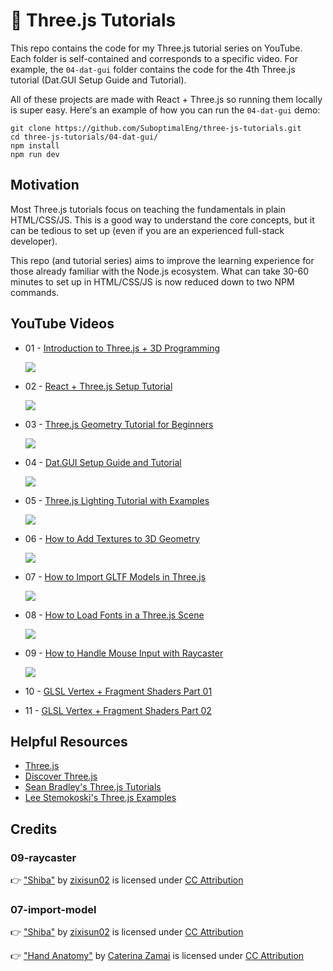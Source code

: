# 🥉 Three.js Tutorials

This repo contains the code for my Three.js tutorial series on YouTube. Each folder is self-contained and corresponds to a specific video. For example, the `04-dat-gui` folder contains the code for the 4th Three.js tutorial (Dat.GUI Setup Guide and Tutorial).

All of these projects are made with React + Three.js so running them locally is super easy. Here's an example of how you can run the `04-dat-gui` demo:

```
git clone https://github.com/SuboptimalEng/three-js-tutorials.git
cd three-js-tutorials/04-dat-gui/
npm install
npm run dev
```

## Motivation

Most Three.js tutorials focus on teaching the fundamentals in plain HTML/CSS/JS. This is a good way to understand the core concepts, but it can be tedious to set up (even if you are an experienced full-stack developer).

This repo (and tutorial series) aims to improve the learning experience for those already familiar with the Node.js ecosystem. What can take 30-60 minutes to set up in HTML/CSS/JS is now reduced down to two NPM commands.

## YouTube Videos

- 01 - [Introduction to Three.js + 3D Programming](https://www.youtube.com/watch?v=MSZ7nqqgVKc)

  <img src="/_thumbnails/01-intro.png">

- 02 - [React + Three.js Setup Tutorial](https://www.youtube.com/watch?v=d63N4g8p_wI)

  <img src="/_thumbnails/02-setup-guide.png">

- 03 - [Three.js Geometry Tutorial for Beginners](https://www.youtube.com/watch?v=K_CwmMlNmQo)

  <img src="/_thumbnails/03-geometry.png">

- 04 - [Dat.GUI Setup Guide and Tutorial](https://www.youtube.com/watch?v=JyhhHhoqK2o)

  <img src="/_thumbnails/04-dat-gui.png">

- 05 - [Three.js Lighting Tutorial with Examples](https://www.youtube.com/watch?v=bsLosbweLNE)

  <img src="/_thumbnails/05-lighting.png">

- 06 - [How to Add Textures to 3D Geometry](https://www.youtube.com/watch?v=vLz2Rk1r_gQ)

  <img src="/_thumbnails/06-textures.png">

- 07 - [How to Import GLTF Models in Three.js](https://www.youtube.com/watch?v=WBe3xrV4CPM)

  <img src="/_thumbnails/07-import-model.png">

- 08 - [How to Load Fonts in a Three.js Scene](https://www.youtube.com/watch?v=l7K9AMnesJQ)

  <img src="/_thumbnails/08-font-loader.png">

- 09 - [How to Handle Mouse Input with Raycaster](https://www.youtube.com/watch?v=CbUhot3K-gc)

  <img src="/_thumbnails/09-raycaster.png">

- 10 - [GLSL Vertex + Fragment Shaders Part 01](https://www.youtube.com/watch?v=EntBBM6nqQA)

- 11 - [GLSL Vertex + Fragment Shaders Part 02](https://www.youtube.com/watch?v=dRo7SnOJlEM)

## Helpful Resources

- [Three.js](https://threejs.org/)
- [Discover Three.js](https://discoverthreejs.com/book/introduction/)
- [Sean Bradley's Three.js Tutorials](https://sbcode.net/threejs/)
- [Lee Stemokoski's Three.js Examples](https://stemkoski.github.io/Three.js/index.html)

## Credits

### 09-raycaster

👉 ["Shiba"](https://sketchfab.com/3d-models/shiba-faef9fe5ace445e7b2989d1c1ece361c) by [zixisun02](https://sketchfab.com/zixisun51) is licensed under [CC Attribution](http://creativecommons.org/licenses/by/4.0/)

### 07-import-model

👉 ["Shiba"](https://sketchfab.com/3d-models/shiba-faef9fe5ace445e7b2989d1c1ece361c) by [zixisun02](https://sketchfab.com/zixisun51) is licensed under [CC Attribution](http://creativecommons.org/licenses/by/4.0/)

👉 ["Hand Anatomy"](https://sketchfab.com/3d-models/hand-anatomy-ada8498be9754e9f90b2eecc1b4ef8c5) by [Caterina Zamai](https://www.artstation.com/zaccate) is licensed under [CC Attribution](https://creativecommons.org/licenses/by/4.0/)

